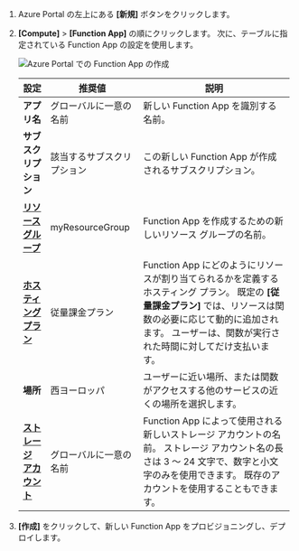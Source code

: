 1. Azure Portal の左上にある **[新規]** ボタンをクリックします。

1. **[Compute]** > **[Function App]** の順にクリックします。 次に、テーブルに指定されている Function App の設定を使用します。

    ![Azure Portal での Function App の作成](./media/functions-create-function-app-portal/function-app-create-flow.png)

    | 設定      | 推奨値  | 説明                                        |
    | ------------ |  ------- | -------------------------------------------------- |
    | **アプリ名** | グローバルに一意の名前 | 新しい Function App を識別する名前。 | 
    | **サブスクリプション** | 該当するサブスクリプション | この新しい Function App が作成されるサブスクリプション。 | 
    | **[リソース グループ](../articles/azure-resource-manager/resource-group-overview.md)** |  myResourceGroup | Function App を作成するための新しいリソース グループの名前。 | 
    | **[ホスティング プラン](../articles/azure-functions/functions-scale.md)** |   従量課金プラン | Function App にどのようにリソースが割り当てられるかを定義するホスティング プラン。 既定の **[従量課金プラン]** では、リソースは関数の必要に応じて動的に追加されます。 ユーザーは、関数が実行された時間に対してだけ支払います。   |
    | **場所** | 西ヨーロッパ | ユーザーに近い場所、または関数がアクセスする他のサービスの近くの場所を選択します。 |
    | **[ストレージ アカウント](../articles/storage/common/storage-create-storage-account.md#create-a-storage-account)** |  グローバルに一意の名前 |  Function App によって使用される新しいストレージ アカウントの名前。 ストレージ アカウント名の長さは 3 ～ 24 文字で、数字と小文字のみを使用できます。 既存のアカウントを使用することもできます。 |

1. **[作成]** をクリックして、新しい Function App をプロビジョニングし、デプロイします。
